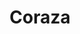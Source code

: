 ---
title: Coraza
nombre_comunidad: Coraza
municipio: Colosó
departamento: Sucre
descripcion: >-
  La historia de la comunidad se remonta a 250 años de historia.

  Según relatos de sus habitantes, existían dos grandes fincas (Paraíso y La
  Estación) pertenecientes a dos famosos hacendados de la región, quienes
  permitieron a los campesinos de veredas aledañas invadir sus tierras para
  luego venderlas al INCORA quedando bajo posesión de los “invasores”. De esta
  manera, se empezaron a poblar las tierras. La vereda Coraza, ubicada en la
  antigua finca “Paraíso”, lleva el nombre de la reserva forestal de la serranía
  de Coraza que cubre área del municipio de Toluviejo, Coloso y Chalán. 
num_personas: 168
num_familias: 56
min_distancia_casco_urbano: 10
km_distancia_casco_urbano: 10
vias_acceso: >-
  Via en regular estado, sin pavimentar,  desde Sincelejo ubicada a 33km.  Desde
  cabecera municipal 10 km.
infraestructura_comunitaria:
  - Centro Educativo hasta 5
  - ' parque en buen estado'
  - Cancha en regular estado
notas_infraestructura_comunitaria: null
liderazgo_comunidad:
  - Jóvenes líderes que ha acompañado diferentes procesos en la comunidad
  - >-
    Mujeres activas a través de  la asociación de mujeres virtuosas de Coraza-
    MUVICOR y Asociación de mujeres emprendedoras de Coraza-  ASOMEC que se han
    caracterizado por llevar procesos sociales de empoderamiento para la toma de
    decisiones de la comunidad
  - >-
    Los pastores de la Iglesia cristiana Cristo Viene Pronto tiene gran
    influencia dentro de la comunidad.
inclusion_diversidad_genero: Movimiento de mujeres muy fuerte.
comentarios_conectividad: >-
  Comunicaciones, cobertura de internet- señal de claro y Tigo, aunque
  deficiente en algunas zonas.
punto_SOLE: IE Bajo Don Juan en La Estación
comentarios_punto_SOLE: []
ppales_actividades_economicas_vocacion_productiva:
  - Agricultura (popocho - plátano - batata)
comentarios_ppales_actividades_economicas_vocacion_productiva: >-
  40 familias en la producción de popocho y plátano. Tienen comercialización con
  Sincelejo- Mercado Regional. Más de 8 hectáreas cultivadas- batata) con
  mercado potencial 
comunidad_sostenible_uso_suelo: null
org_con_proyeccion: []
servicios_publicos_comunidades_focalizadas:
  - "Hay agua comunitaria que llega cada 8 días.\_"
comunidades_focalizadas_educacion_infraestructura_educativa:
  - ' Centro Educativo hasta 5° '
comunidades_focalizadas_practicas_organizativas: []
conectividad_minima: Regular
iniciativas_priorizadas:
  - >-
    Se trabajó por fortalecer técnica y comercialmente la cadena de Batata
    variedad Aurora y generar una vitrina tecnológica en las veredas Coraza y la
    Estación del municipio de Coloso – Sucre.
org_focalizada: []
riesgo: null
otros_programas_USAID:
  - 'Nuestra tierra próspera '
alianzas_colaboradores:
  - "ART \nSENA \nAlcaldía municipal\_\nGobernación de Sucre\nUARIV"
  - |-

    ICA
    Fundación Hijos de la Sierra Flor 
    AGROSAVIA
posibilidad_iniciativas_conjuntas_aliados_2: []
actividades_ocio:
  - Fiestas patronales
  - Campeonatos de microfutbol
  - ' Atletismo'
  - Campeonatos de Beisbol
  - Tardes deportivas
medios_comunicacion_narrativas_locales:
  - NP Comunicaciones
num_visitas_realizadas: null
num_diagnosticos_rurales_participativos_realizados: null
infraestructura_salud_atencion_psicosocial: []
notas_infraestructura_salud_atencion_psicosocial: >-
  La atención de urgencias, medicina general y odontología se brinda en la
  cabecera municipal. 
num_visitas_predio: null
url: /comunidad-focalizada/coraza
layout: single
download_file: /reportes/coraza.pdf

---